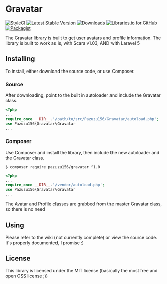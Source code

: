 # Gravatar
[![StyleCI](https://styleci.io/repos/74735391/shield?branch=master)](https://styleci.io/repos/74735391)
[![Latest Stable Version](https://poser.pugx.org/pazuzu156/gravatar/v/stable?format=flat-square)](https://packagist.org/packages/pazuzu156/gravatar)
[![Downloads](https://img.shields.io/packagist/dt/pazuzu156/gravatar.svg?style=flat-square)](https://packagist.org/packages/pazuzu156/gravatar)
[![Libraries.io for GitHub](https://img.shields.io/librariesio/github/pazuzu156/gravatar.svg?style=flat-square)](https://libraries.io/github/pazuzu156/Gravatar)
[![Packagist](https://img.shields.io/packagist/l/pazuzu156/gravatar.svg?style=flat-square)](https://packagist.org/packages/pazuzu156/gravatar)

The Gravatar library is built to get user avatars and profile information. The library is built to work as is, with Scara v1.03, AND with Laravel 5

## Installing
To install, either download the source code, or use Composer.

### Source
After downloading, point to the built in autoloader and include the Gravatar class.

```php
<?php
...
require_once __DIR__.'/path/to/src/Pazuzu156/Gravatar/autoload.php';
use Pazuzu156\Gravatar\Gravatar
...
```

### Composer
Use Composer and install the library, then include the new autoloader and the Gravatar class.

```shell
$ composer require pazuzu156/gravatar ^1.0
```

```php
<?php
...
require_once __DIR__.'/vendor/autoload.php';
use Pazuzu156\Gravatar\Gravatar
...
```

The Avatar and Profile classes are grabbed from the master Gravatar class, so there is no need

## Using
Please refer to the wiki (not currently complete) or view the source code. It's properly documented, I promise :)

## License
This library is licensed under the MIT license (basically the most free and open OSS license ;))
